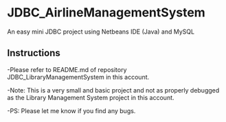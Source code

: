 # JDBC_AirlineManagementSystem
An easy mini JDBC project using Netbeans IDE (Java) and MySQL

## Instructions

-Please refer to README.md of repository JDBC_LibraryManagementSystem in this account.

-Note: This is a very small and basic project and not as properly debugged as the Library Management System project in this account.

-PS: Please let me know if you find any bugs.
